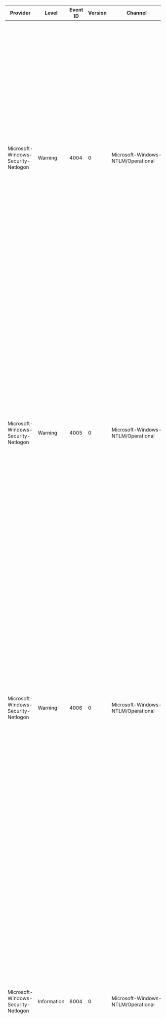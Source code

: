 Provider                             |  Level        |  Event ID  |  Version  |  Channel                                          |  Task           |  Opcode  |  Keyword  |  Message
-------------------------------------|---------------|------------|-----------|---------------------------------------------------|-----------------|----------|-----------|---------------------------------------------------------------------------------------------------------------------------------------------------------------------------------------------------------------------------------------------------------------------------------------------------------------------------------------------------------------------------------------------------------------------------------------------------------------------------------------------------------------------------------------------------------------------------------------------------------------------------------------------------------------------------------------------------------------------------------------------------------------------------------------------------------------------------------------------------------------------------------------------------------------------------------------------------------------------------------------------------------------------------------------------------------------------------------------------------------------------------------------------------
Microsoft-Windows-Security-Netlogon  |  Warning      |  4004      |  0        |  Microsoft-Windows-NTLM/Operational               |  Blocking NTLM  |          |           |  Domain Controller Blocked: NTLM authentication to this domain controller is blocked.Secure Channel name: {SChannelName}User name: {UserName}Domain name: {DomainName}Workstation name: {WorkstationName}Secure Channel type: {SChannelType}NTLM authentication within the domain {DomainName} is blocked.If you want to allow NTLM authentication requests in the domain {DomainName}, set the security policy Network Security: Restrict NTLM: NTLM authentication in this domain to Disabled.If you want to allow NTLM authentication requests only to specific servers in the domain {DomainName}, set the security policy Network Security: Restrict NTLM: NTLM authentication in this domain to Deny for domain servers or Deny domain accounts to domain servers, and then set the security policy Network Security: Restrict NTLM: Add server exceptions in this domain to define a list of servers in this domain as an exception to use NTLM authentication.
Microsoft-Windows-Security-Netlogon  |  Warning      |  4005      |  0        |  Microsoft-Windows-NTLM/Operational               |  Blocking NTLM  |          |           |  Domain Controller Blocked: NTLM authentication to this domain controller is blocked.Secure Channel name: {SChannelName}User name: {UserName}Domain name: {DomainName}Workstation name: {WorkstationName}Secure Channel type: {SChannelType}NTLM authentication within the domain {DomainName} is blocked.If you want to allow NTLM authentication requests in the domain {DomainName}, set the security policy Network Security: Restrict NTLM: NTLM authentication in this domain to Disabled.If you want to allow NTLM authentication requests only to specific servers in the domain {DomainName}, set the security policy Network Security: Restrict NTLM: NTLM authentication in this domain to Deny for domain servers or Deny domain accounts to domain servers, and then set the security policy Network Security: Restrict NTLM: Add server exceptions in this domain to define a list of servers in this domain as an exception to use NTLM authentication.
Microsoft-Windows-Security-Netlogon  |  Warning      |  4006      |  0        |  Microsoft-Windows-NTLM/Operational               |  Blocking NTLM  |          |           |  Domain Controller Blocked: NTLM authentication to this domain controller is blocked.Secure Channel name: {SChannelName}User name: {UserName}Domain name: {DomainName}Workstation name: {WorkstationName}Secure Channel type: {SChannelType}NTLM authentication within the domain {DomainName} is blocked.If you want to allow NTLM authentication requests in the domain {DomainName}, set the security policy Network Security: Restrict NTLM: NTLM authentication in this domain to Disabled.If you want to allow NTLM authentication requests only to specific servers in the domain {DomainName}, set the security policy Network Security: Restrict NTLM: NTLM authentication in this domain to Deny for domain servers or Deny domain accounts to domain servers, and then set the security policy Network Security: Restrict NTLM: Add server exceptions in this domain to define a list of servers in this domain as an exception to use NTLM authentication.
Microsoft-Windows-Security-Netlogon  |  Information  |  8004      |  0        |  Microsoft-Windows-NTLM/Operational               |  Auditing NTLM  |          |           |  Domain Controller Blocked Audit: Audit NTLM authentication to this domain controller.Secure Channel name: {SChannelName}User name: {UserName}Domain name: {DomainName}Workstation name: {WorkstationName}Secure Channel type: {SChannelType}Audit NTLM authentication requests within the domain {DomainName} that would be blocked if the security policy Network Security: Restrict NTLM: NTLM authentication in this domain is set to any of the Deny options.If you want to allow NTLM authentication requests in the domain {DomainName}, set the security policy Network Security: Restrict NTLM: NTLM authentication in this domain to Disabled.If you want to allow NTLM authentication requests to specific servers in the domain {DomainName}, set the security policy Network Security: Restrict NTLM: NTLM authentication in this domain to Deny for domain servers or Deny domain accounts to domain servers, and then set the security policy Network Security: Restrict NTLM: Add server exceptions in this domain to define a list of servers in the domain {DomainName} to which clients are allowed to use NTLM authentication.
Microsoft-Windows-Security-Netlogon  |  Information  |  8005      |  0        |  Microsoft-Windows-NTLM/Operational               |  Auditing NTLM  |          |           |  Domain Controller Blocked Audit: Audit NTLM authentication to this domain controller.Secure Channel name: {SChannelName}User name: {UserName}Domain name: {DomainName}Workstation name: {WorkstationName}Secure Channel type: {SChannelType}Audit NTLM authentication requests within the domain {DomainName} that would be blocked if the security policy Network Security: Restrict NTLM: NTLM authentication in this domain is set to any of the Deny options.If you want to allow NTLM authentication requests in the domain {DomainName}, set the security policy Network Security: Restrict NTLM: NTLM authentication in this domain to Disabled.If you want to allow NTLM authentication requests to specific servers in the domain {DomainName}, set the security policy Network Security: Restrict NTLM: NTLM authentication in this domain to Deny for domain servers or Deny domain accounts to domain servers, and then set the security policy Network Security: Restrict NTLM: Add server exceptions in this domain to define a list of servers in the domain {DomainName} to which clients are allowed to use NTLM authentication.
Microsoft-Windows-Security-Netlogon  |  Information  |  8006      |  0        |  Microsoft-Windows-NTLM/Operational               |  Auditing NTLM  |          |           |  Domain Controller Blocked Audit: Audit NTLM authentication to this domain controller.Secure Channel name: {SChannelName}User name: {UserName}Domain name: {DomainName}Workstation name: {WorkstationName}Secure Channel type: {SChannelType}Audit NTLM authentication requests within the domain {DomainName} that would be blocked if the security policy Network Security: Restrict NTLM: NTLM authentication in this domain is set to any of the Deny options.If you want to allow NTLM authentication requests in the domain {DomainName}, set the security policy Network Security: Restrict NTLM: NTLM authentication in this domain to Disabled.If you want to allow NTLM authentication requests to specific servers in the domain {DomainName}, set the security policy Network Security: Restrict NTLM: NTLM authentication in this domain to Deny for domain servers or Deny domain accounts to domain servers, and then set the security policy Network Security: Restrict NTLM: Add server exceptions in this domain to define a list of servers in the domain {DomainName} to which clients are allowed to use NTLM authentication.
Microsoft-Windows-Security-Netlogon  |  Error        |  9000      |  0        |  Microsoft-Windows-Security-Netlogon/Operational  |  MSA            |          |           |  Netlogon failed to retrieve the password for account {AccountName} in domain {AccountDomain}. {Status}
Microsoft-Windows-Security-Netlogon  |  Error        |  9001      |  0        |  Microsoft-Windows-Security-Netlogon/Operational  |  MSA            |          |           |  The account {Account} cannot be used as managed service account on the local machine because not all the supported encryption types of the account are supported by the local machine.
Microsoft-Windows-Security-Netlogon  |  Error        |  9002      |  0        |  Microsoft-Windows-Security-Netlogon/Operational  |  MSA            |          |           |  Netlogon failed to add {Account} as a managed service account to this local machine. {Status}
Microsoft-Windows-Security-Netlogon  |  Error        |  9003      |  0        |  Microsoft-Windows-Security-Netlogon/Operational  |  MSA            |          |           |  Netlogon failed to remove the managed service account {Account} from this local machine. {Status}